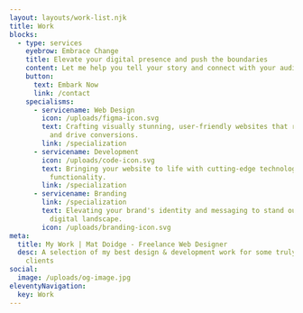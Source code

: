 ```yaml
---
layout: layouts/work-list.njk
title: Work
blocks:
  - type: services
    eyebrow: Embrace Change
    title: Elevate your digital presence and push the boundaries
    content: Let me help you tell your story and connect with your audience.
    button:
      text: Embark Now
      link: /contact
    specialisms:
      - servicename: Web Design
        icon: /uploads/figma-icon.svg
        text: Crafting visually stunning, user-friendly websites that reflect your brand
          and drive conversions.
        link: /specialization
      - servicename: Development
        icon: /uploads/code-icon.svg
        text: Bringing your website to life with cutting-edge technology and custom
          functionality.
        link: /specialization
      - servicename: Branding
        link: /specialization
        text: Elevating your brand's identity and messaging to stand out in a crowded
          digital landscape.
        icon: /uploads/branding-icon.svg
meta:
  title: My Work | Mat Doidge - Freelance Web Designer
  desc: A selection of my best design & development work for some truly awesome
    clients
social:
  image: /uploads/og-image.jpg
eleventyNavigation:
  key: Work
---
```

